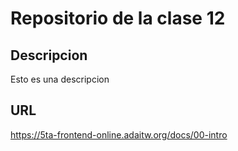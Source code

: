# Repositorio de la clase 12

## Descripcion

Esto es una descripcion

## URL

https://5ta-frontend-online.adaitw.org/docs/00-intro
